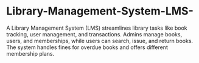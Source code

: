 # Library-Management-System-LMS-
A Library Management System (LMS) streamlines library tasks like book tracking, user management, and transactions. Admins manage books, users, and memberships, while users can search, issue, and return books. The system handles fines for overdue books and offers different membership plans.
